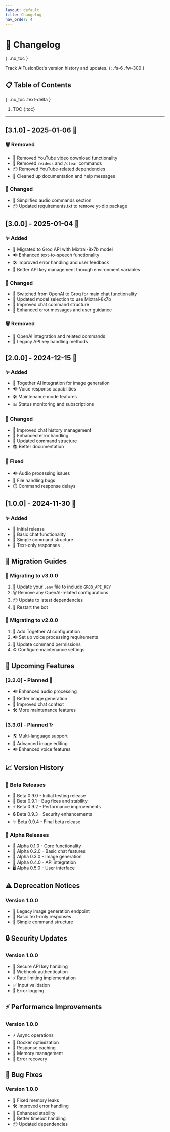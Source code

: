 ```yaml
---
layout: default
title: Changelog
nav_order: 4
---
```


# 📝 Changelog
{: .no_toc }

Track AIFusionBot's version history and updates.
{: .fs-6 .fw-300 }

## 📋 Table of Contents
{: .no_toc .text-delta }

1. TOC
{:toc}

---

## [3.1.0] - 2025-01-06 🚀

### 🗑️ Removed
- 🎥 Removed YouTube video download functionality
- 🔧 Removed `/videos` and `/clear` commands
- 📦 Removed YouTube-related dependencies
- 📄 Cleaned up documentation and help messages

### 🔄 Changed
- 🎵 Simplified audio commands section
- 📦 Updated requirements.txt to remove yt-dlp package

## [3.0.0] - 2025-01-04 🎯

### ✨ Added
- 🤖 Migrated to Groq API with Mixtral-8x7b model
- 🔊 Enhanced text-to-speech functionality
- 🛠️ Improved error handling and user feedback
- 🔑 Better API key management through environment variables

### 🔄 Changed
- 🔄 Switched from OpenAI to Groq for main chat functionality
- 🤖 Updated model selection to use Mixtral-8x7b
- 💬 Improved chat command structure
- 📝 Enhanced error messages and user guidance

### 🗑️ Removed
- 🔌 OpenAI integration and related commands
- 🔑 Legacy API key handling methods

## [2.0.0] - 2024-12-15 🌟

### ✨ Added
- 🎨 Together AI integration for image generation
- 🔊 Voice response capabilities
- 🛠️ Maintenance mode features
- 📊 Status monitoring and subscriptions

### 🔄 Changed
- 💾 Improved chat history management
- 🐛 Enhanced error handling
- 🔧 Updated command structure
- 📚 Better documentation

### 🐛 Fixed
- 🔊 Audio processing issues
- 📁 File handling bugs
- ⏱️ Command response delays

## [1.0.0] - 2024-11-30 🎉

### ✨ Added
- 🚀 Initial release
- 💬 Basic chat functionality
- 🔧 Simple command structure
- 📝 Text-only responses

## 🔄 Migration Guides

### 🚀 Migrating to v3.0.0
1. 🔑 Update your `.env` file to include `GROQ_API_KEY`
2. 🗑️ Remove any OpenAI-related configurations
3. 📦 Update to latest dependencies
4. 🔄 Restart the bot

### 🌟 Migrating to v2.0.0
1. 🎨 Add Together AI configuration
2. 🔊 Set up voice processing requirements
3. 🔧 Update command permissions
4. ⚙️ Configure maintenance settings

## 🔮 Upcoming Features

### [3.2.0] - Planned 🎯
- 🔊 Enhanced audio processing
- 🎨 Better image generation
- 💭 Improved chat context
- 🛠️ More maintenance features

### [3.3.0] - Planned ✨
- 🌎 Multi-language support
- 🎨 Advanced image editing
- 🔊 Enhanced voice features

## 📈 Version History

### 🧪 Beta Releases
- 🚀 Beta 0.9.0 - Initial testing release
- 🐛 Beta 0.9.1 - Bug fixes and stability
- ⚡ Beta 0.9.2 - Performance improvements
- 🔒 Beta 0.9.3 - Security enhancements
- ✨ Beta 0.9.4 - Final beta release

### 🔬 Alpha Releases
- 🎯 Alpha 0.1.0 - Core functionality
- 💬 Alpha 0.2.0 - Basic chat features
- 🎨 Alpha 0.3.0 - Image generation
- 🔌 Alpha 0.4.0 - API integration
- 🖥️ Alpha 0.5.0 - User interface

## ⚠️ Deprecation Notices

### Version 1.0.0
- 🎨 Legacy image generation endpoint
- 💬 Basic text-only responses
- 🔧 Simple command structure

## 🔒 Security Updates

### Version 1.0.0
- 🔑 Secure API key handling
- 🔐 Webhook authentication
- ⚡ Rate limiting implementation
- ✅ Input validation
- 📝 Error logging

## ⚡ Performance Improvements

### Version 1.0.0
- ⚡ Async operations
- 🐳 Docker optimization
- 💾 Response caching
- 🧮 Memory management
- 🔄 Error recovery

## 🐛 Bug Fixes

### Version 1.0.0
- 🧹 Fixed memory leaks
- 🛠️ Improved error handling
- 🔧 Enhanced stability
- 🔧 Better timeout handling
- 📦 Updated dependencies
